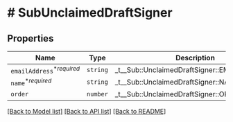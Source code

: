 # # SubUnclaimedDraftSigner



## Properties

Name | Type | Description | Notes
------------ | ------------- | ------------- | -------------
| `emailAddress`<sup>*_required_</sup> | ```string``` |  _t__Sub::UnclaimedDraftSigner::EMAIL_ADDRESS  |  |
| `name`<sup>*_required_</sup> | ```string``` |  _t__Sub::UnclaimedDraftSigner::NAME  |  |
| `order` | ```number``` |  _t__Sub::UnclaimedDraftSigner::ORDER  |  |

[[Back to Model list]](../../README.md#models) [[Back to API list]](../../README.md#endpoints) [[Back to README]](../../README.md)
